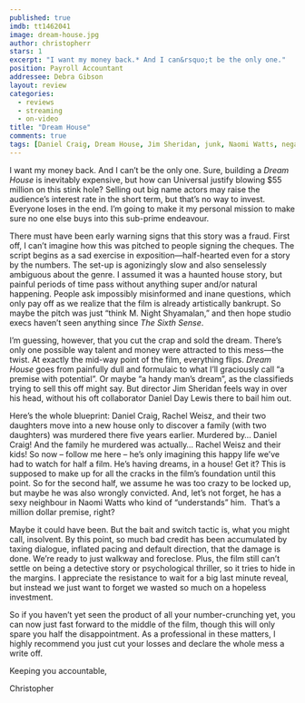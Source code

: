 ```yaml
---
published: true
imdb: tt1462041
image: dream-house.jpg
author: christopherr 
stars: 1
excerpt: "I want my money back.* And I can&rsquo;t be the only one."
position: Payroll Accountant
addressee: Debra Gibson
layout: review
categories:
  - reviews
  - streaming
  - on-video
title: "Dream House"
comments: true
tags: [Daniel Craig, Dream House, Jim Sheridan, junk, Naomi Watts, negative, Rachel Weisz, Review, Uncategorized]
---
```

<p>I want my money back. And I can&rsquo;t be the only one. Sure, building a <em>Dream House</em> is inevitably expensive, but how can Universal justify blowing $55 million on this stink hole? Selling out big name actors may raise the audience&rsquo;s interest rate in the short term, but that&rsquo;s no way to invest. Everyone loses in the end. I&rsquo;m going to make it my personal mission to make sure no one else buys into this sub-prime endeavour.</p>
<p>There must have been early warning signs that this story was a fraud. First off, I can&rsquo;t imagine how this was pitched to people signing the cheques. The script begins as a sad exercise in exposition&mdash;half-hearted even for a story by the numbers. The set-up is agonizingly slow and also senselessly ambiguous about the genre. I assumed it was a haunted house story, but painful periods of time pass without anything super and/or natural happening. People ask impossibly misinformed and inane questions, which only pay off as we realize that the film is already artistically bankrupt. So maybe the pitch was just &ldquo;think M. Night Shyamalan,&rdquo; and then hope studio execs haven&rsquo;t seen anything since <em>The Sixth Sense</em>.</p>
<p>I&rsquo;m guessing, however, that you cut the crap and sold the dream. There&rsquo;s only one possible way talent and money were attracted to this mess&mdash;the twist. At exactly the mid-way point of the film, everything flips. <em>Dream House</em> goes from painfully dull and formulaic to what I&rsquo;ll graciously call &ldquo;a premise with potential&rdquo;. Or maybe &ldquo;a handy man&rsquo;s dream&rdquo;, as the classifieds trying to sell this off might say. But director Jim Sheridan feels way in over his head, without his oft collaborator Daniel Day Lewis there to bail him out.</p>
<p>Here&rsquo;s the whole blueprint: Daniel Craig, Rachel Weisz, and their two daughters move into a new house only to discover a family (with two daughters) was murdered there five years earlier. Murdered by&hellip; Daniel Craig! And the family he murdered was actually&hellip; Rachel Weisz and their kids! So now &ndash; follow me here &ndash; he&rsquo;s only imagining this happy life we&rsquo;ve had to watch for half a film. He&rsquo;s having dreams, in a house! Get it? This is supposed to make up for all the cracks in the film&rsquo;s foundation until this point. So for the second half, we assume he was too crazy to be locked up, but maybe he was also wrongly convicted. And, let&rsquo;s not forget, he has a sexy neighbour in Naomi Watts who kind of &ldquo;understands&rdquo; him. &nbsp;That&rsquo;s a million dollar premise, right?</p>
<p>Maybe it could have been. But the bait and switch tactic is, what you might call, insolvent. By this point, so much bad credit has been accumulated by taxing dialogue, inflated pacing and default direction, that the damage is done. We&rsquo;re ready to just walkway and foreclose. Plus, the film still can&rsquo;t settle on being a detective story or psychological thriller, so it tries to hide in the margins. I appreciate the resistance to wait for a big last minute reveal, but instead we just want to forget we wasted so much on a hopeless investment.</p>
<p>So if you haven&rsquo;t yet seen the product of all your number-crunching yet, you can now just fast forward to the middle of the film, though this will only spare you half the disappointment. As a professional in these matters, I highly recommend you just cut your losses and declare the whole mess a write off.</p>
<p>Keeping you accountable,</p>
<p>Christopher</p>
